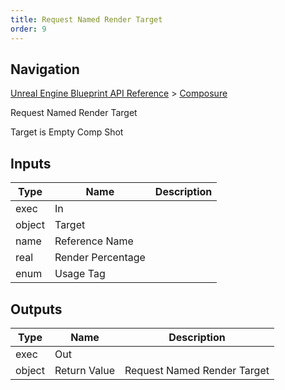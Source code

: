 ```yaml
---
title: Request Named Render Target
order: 9
---
```

## Navigation

[Unreal Engine Blueprint API Reference](https://dev.epicgames.com/documentation/en-us/unreal-engine/BlueprintAPI) > [Composure](https://dev.epicgames.com/documentation/en-us/unreal-engine/BlueprintAPI/Composure)

Request Named Render Target

Target is Empty Comp Shot

## Inputs

| Type | Name | Description |
| --- | --- | --- |
| exec | In |  |
| object | Target |  |
| name | Reference Name |  |
| real | Render Percentage |  |
| enum | Usage Tag |  |

## Outputs

| Type | Name | Description |
| --- | --- | --- |
| exec | Out |  |
| object | Return Value | Request Named Render Target |
